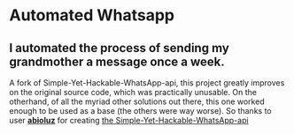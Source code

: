 # Automated Whatsapp 

## I automated the process of sending my grandmother a message once a week.


A fork of Simple-Yet-Hackable-WhatsApp-api, this project greatly improves on the original source code, which was practically unusable. On the otherhand, of all the myriad other solutions out there, this one worked enough to be used as a base (the others were way worse). So thanks to user [**abioluz**](https://github.com/abioluz) for creating [the Simple-Yet-Hackable-WhatsApp-api](https://github.com/abioluz/Simple-Yet-Hackable-WhatsApp-api)

